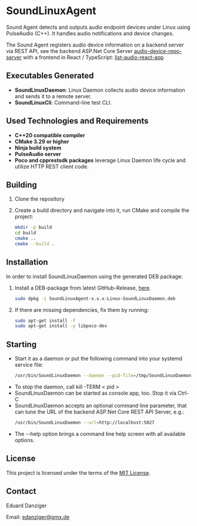 # SoundLinuxAgent

Sound Agent detects and outputs audio endpoint devices under Linux using PulseAudio (C++). It handles audio notifications and device changes.

The Sound Agent registers audio device information on a backend server via REST API, see the backend ASP.Net Core Server [audio-device-repo-server](https://github.com/eduarddanziger/audio-device-repo-server/) with a frontend in React / TypeScript: [list-audio-react-app](https://github.com/eduarddanziger/list-audio-react-app/)

## Executables Generated
- **SoundLinuxDaemon**: Linux Daemon collects audio device information and sends it to a remote server.
- **SoundLinuxCli**: Command-line test CLI.

## Used Technologies and Requirements
- **C++20 compatible compiler**
- **CMake 3.29 or higher**
- **Ninja build system**
- **PulseAudio server**
- **Poco and cpprestsdk packages** leverage Linux Daemon life cycle and utilize HTTP REST client code.

## Building

1. Clone the repository
2. Create a build directory and navigate into it, run CMake and compile the project:

   ```bash
   mkdir -p build
   cd build
   cmake ..
   cmake --build .
   ```

## Installation

In order to install SoundLinuxDaemon using the generated DEB package:

1. Install a DEB-package from latest GitHub-Release, [here](https://github.com/eduarddanziger/SoundLinuxAgent/releases/latest).
   ```bash
   sudo dpkg -i SoundLinuxAgent-x.x.x-Linux-SoundLinuxDaemon.deb
   ```
2. If there are missing dependencies, fix them by running:

   ```bash
   sudo apt-get install -f
   sudo apt-get install -y libpoco-dev
   ```

## Starting

- Start it as a daemon or put the following command into your systemd service file:
   ```bash
   /usr/bin/SoundLinuxDaemon --daemon --pid-file=/tmp/SoundLinuxDaemon.pid
   ```
- To stop the daemon, call kill -TERM < pid >
- SoundLinuxDaemon can be started as console app, too. Stop it via Ctrl-C
- SoundLinuxDaemon accepts an optional command line parameter, that can tune the URL of the backend ASP.Net Core REST API Server, e.g.:
	```bash
	/usr/bin/SoundLinuxDaemon --url=http://localhost:5027
	```
- The --help option brings a command line help screen with all available options.

## License

This project is licensed under the terms of the [MIT License](LICENSE).

## Contact

Eduard Danziger

Email: [edanziger@gmx.de](mailto:edanziger@gmx.de)

